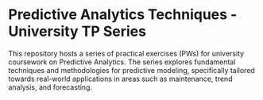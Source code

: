 # **Predictive Analytics Techniques - University TP Series**

This repository hosts a series of practical exercises (PWs) for university coursework on Predictive Analytics. The series explores fundamental techniques and methodologies for predictive modeling, specifically tailored towards real-world applications in areas such as maintenance, trend analysis, and forecasting.
